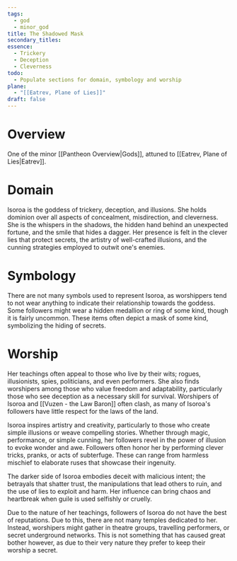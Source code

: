 ```yaml
---
tags:
  - god
  - minor_god
title: The Shadowed Mask
secondary_titles: 
essence:
  - Trickery
  - Deception
  - Cleverness
todo:
  - Populate sections for domain, symbology and worship
plane:
  - "[[Eatrev, Plane of Lies]]"
draft: false
---
```

# Overview
One of the minor [[Pantheon Overview|Gods]], attuned to [[Eatrev, Plane of Lies|Eatrev]].
# Domain
Isoroa is the goddess of trickery, deception, and illusions. She holds dominion over all aspects of concealment, misdirection, and cleverness. She is the whispers in the shadows, the hidden hand behind an unexpected fortune, and the smile that hides a dagger. Her presence is felt in the clever lies that protect secrets, the artistry of well-crafted illusions, and the cunning strategies employed to outwit one's enemies.
# Symbology
There are not many symbols used to represent Isoroa, as worshippers tend to not wear anything to indicate their relationship towards the goddess. Some followers might wear a hidden medallion or ring of some kind, though it is fairly uncommon. These items often depict a mask of some kind, symbolizing the hiding of secrets.
# Worship
Her teachings often appeal to those who live by their wits; rogues, illusionists, spies, politicians, and even performers. She also finds worshipers among those who value freedom and adaptability, particularly those who see deception as a necessary skill for survival. Worshipers of Isoroa and [[Vuzen - the Law Baron]] often clash, as many of Isoroa's followers have little respect for the laws of the land.

Isoroa inspires artistry and creativity, particularly to those who create simple illusions or weave compelling stories. Whether through magic, performance, or simple cunning, her followers revel in the power of illusion to evoke wonder and awe. Followers often honor her by performing clever tricks, pranks, or acts of subterfuge. These can range from harmless mischief to elaborate ruses that showcase their ingenuity.

The darker side of Isoroa embodies deceit with malicious intent; the betrayals that shatter trust, the manipulations that lead others to ruin, and the use of lies to exploit and harm. Her influence can bring chaos and heartbreak when guile is used selfishly or cruelly.

Due to the nature of her teachings, followers of Isoroa do not have the best of reputations. Due to this, there are not many temples dedicated to her. Instead, worshipers might gather in theatre groups, travelling performers, or secret underground networks. This is not something that has caused great bother however, as due to their very nature they prefer to keep their worship a secret.